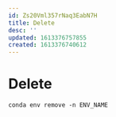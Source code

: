 ```yaml
---
id: Zs20Vml357rNaq3EabN7H
title: Delete
desc: ''
updated: 1613376757855
created: 1613376740612
---
```


# Delete

`conda env remove -n ENV_NAME`
